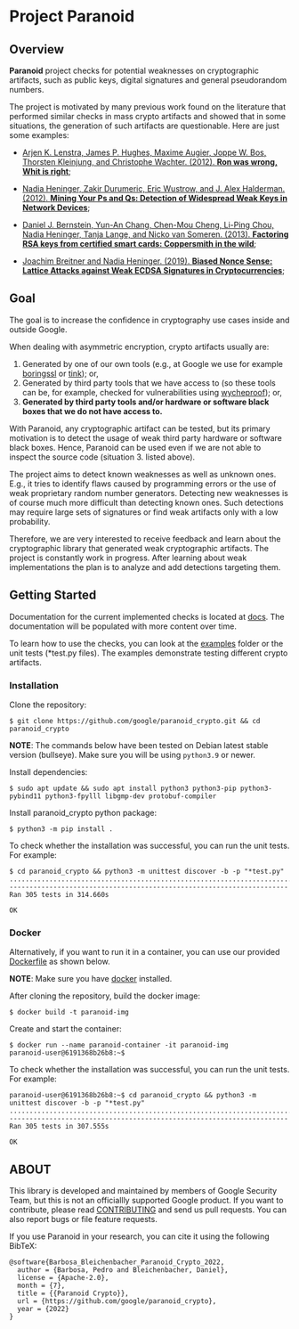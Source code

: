 # Project Paranoid

## Overview

**Paranoid** project checks for potential weaknesses on cryptographic artifacts,
such as public keys, digital signatures and general pseudorandom numbers.

The project is motivated by many previous work found on the literature that
performed similar checks in mass crypto artifacts and showed that in some
situations, the generation of such artifacts are questionable. Here are just
some examples:

-   [Arjen K. Lenstra, James P. Hughes, Maxime Augier, Joppe W. Bos, Thorsten
    Kleinjung, and Christophe Wachter. (2012). **Ron was wrong, Whit is
    right**](https://eprint.iacr.org/2012/064);

-   [Nadia Heninger, Zakir Durumeric, Eric Wustrow, and J. Alex Halderman.
    (2012). **Mining Your Ps and Qs: Detection of Widespread Weak Keys in
    Network
    Devices**](https://www.usenix.org/conference/usenixsecurity12/technical-sessions/presentation/heninger);

-   [Daniel J. Bernstein, Yun-An Chang, Chen-Mou Cheng, Li-Ping Chou, Nadia
    Heninger, Tanja Lange, and Nicko van Someren. (2013). **Factoring RSA keys
    from certified smart cards: Coppersmith in the
    wild**](https://eprint.iacr.org/2013/599);

-   [Joachim Breitner and Nadia Heninger. (2019). **Biased Nonce Sense: Lattice
    Attacks against Weak ECDSA Signatures in
    Cryptocurrencies**](https://eprint.iacr.org/2019/023);

## Goal

The goal is to increase the confidence in cryptography use cases inside and
outside Google.

When dealing with asymmetric encryption, crypto artifacts usually are:

1.  Generated by one of our own tools (e.g., at Google we use for example
    [boringssl](https://github.com/google/boringssl) or
    [tink](https://github.com/google/tink)); or,
2.  Generated by third party tools that we have access to (so these tools can
    be, for example, checked for vulnerabilities using
    [wycheproof](https://github.com/google/wycheproof)); or,
3.  **Generated by third party tools and/or hardware or software black boxes
    that we do not have access to.**

With Paranoid, any cryptographic artifact can be tested, but its primary
motivation is to detect the usage of weak third party hardware or software black
boxes. Hence, Paranoid can be used even if we are not able to inspect the source
code (situation 3. listed above).

The project aims to detect known weaknesses as well as unknown ones. E.g.,
it tries to identify flaws caused by programming errors or the use of weak
proprietary random number generators. Detecting new weaknesses is of course
much more difficult than detecting known ones. Such detections may require
large sets of signatures or find weak artifacts only with a low probability.

Therefore, we are very interested to receive feedback and learn about the
cryptographic library that generated weak cryptographic artifacts. The project
is constantly work in progress. After learning about weak implementations the
plan is to analyze and add detections targeting them.

## Getting Started

Documentation for the current implemented checks is located at [docs](docs). The
documentation will be populated with more content over time.

To learn how to use the checks, you can look at the [examples](examples)
folder or the unit tests (\*test.py files). The examples demonstrate testing
different crypto artifacts.

###  Installation

Clone the repository:

```$ git clone https://github.com/google/paranoid_crypto.git && cd paranoid_crypto```

**NOTE**: The commands below have been tested on Debian latest stable version
(bullseye). Make sure you will be using `python3.9` or newer.

Install dependencies:

```$ sudo apt update && sudo apt install python3 python3-pip python3-pybind11 python3-fpylll libgmp-dev protobuf-compiler```

Install paranoid_crypto python package:

```$ python3 -m pip install .```

To check whether the installation was successful, you can run the unit tests.
For example:

```
$ cd paranoid_crypto && python3 -m unittest discover -b -p "*test.py"
.................................................................................................................................................................................................................................................................................................................
----------------------------------------------------------------------
Ran 305 tests in 314.660s

OK
```

### Docker

Alternatively, if you want to run it in a container, you can use our provided
[Dockerfile](Dockerfile) as shown below.

**NOTE**: Make sure you have [docker](https://docs.docker.com/engine/install/)
installed.

After cloning the repository, build the docker image:

```$ docker build -t paranoid-img```

Create and start the container:

```
$ docker run --name paranoid-container -it paranoid-img
paranoid-user@6191368b26b8:~$
```

To check whether the installation was successful, you can run the unit tests.
For example:

```
paranoid-user@6191368b26b8:~$ cd paranoid_crypto && python3 -m unittest discover -b -p "*test.py"
.................................................................................................................................................................................................................................................................................................................
----------------------------------------------------------------------
Ran 305 tests in 307.555s

OK
```

## ABOUT

This library is developed and maintained by members of Google Security Team, but
this is not an officiallly supported Google product. If you want to contribute,
please read [CONTRIBUTING](CONTRIBUTING.md) and send us pull requests. You can
also report bugs or file feature requests.

If you use Paranoid in your research, you can cite it using the following
BibTeX:
```
@software{Barbosa_Bleichenbacher_Paranoid_Crypto_2022,
  author = {Barbosa, Pedro and Bleichenbacher, Daniel},
  license = {Apache-2.0},
  month = {7},
  title = {{Paranoid Crypto}},
  url = {https://github.com/google/paranoid_crypto},
  year = {2022}
}
```
